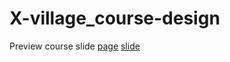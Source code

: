 # X-village_course-design
Preview course slide
[page](https://dianshan14.github.io/X-village_course-design/)
[slide](https://nbviewer.jupyter.org/format/slides/github/x-village/python-course/blob/master/Lesson07-Regular%20Expression/Lesson07-Requests_module.ipynb#/)
